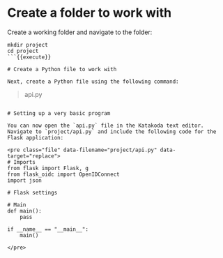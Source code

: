 # Create a folder to work with

Create a working folder and navigate to the folder:

```
mkdir project
cd project
```{{execute}}

# Create a Python file to work with

Next, create a Python file using the following command:

```
> api.py
```{{execute}}

# Setting up a very basic program

You can now open the `api.py` file in the Katakoda text editor. Navigate to `project/api.py` and include the following code for the Flask application:

<pre class="file" data-filename="project/api.py" data-target="replace">
# Imports
from flask import Flask, g
from flask_oidc import OpenIDConnect
import json

# Flask settings

# Main
def main():
    pass

if __name__ == "__main__":
    main()

</pre>
